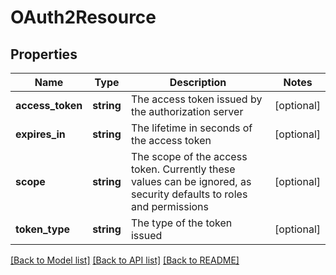 # OAuth2Resource

## Properties
Name | Type | Description | Notes
------------ | ------------- | ------------- | -------------
**access_token** | **string** | The access token issued by the authorization server | [optional] 
**expires_in** | **string** | The lifetime in seconds of the access token | [optional] 
**scope** | **string** | The scope of the access token. Currently these values can be ignored, as security defaults to roles and permissions | [optional] 
**token_type** | **string** | The type of the token issued | [optional] 

[[Back to Model list]](../README.md#documentation-for-models) [[Back to API list]](../README.md#documentation-for-api-endpoints) [[Back to README]](../README.md)


